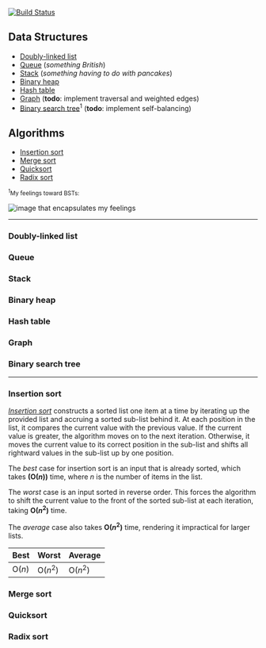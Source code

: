 [![Build Status](https://travis-ci.org/tsnaomi/data-structures.png?branch=master)](https://travis-ci.org/tsnaomi/data-structures)

## Data Structures
- [Doubly-linked list](#doubly-linked-list)
- [Queue](#queue) (*something British*)
- [Stack](#stack) (*something having to do with pancakes*)
- [Binary heap](#binary-heap)
- [Hash table](#hash-table)
- [Graph](#graph) (**todo**: implement traversal and weighted edges)
- [Binary search tree](#binary-search-tree)<sup>1</sup> (**todo**: implement self-balancing)

## Algorithms
- [Insertion sort](#insertion-sort)
- [Merge sort](#merge-sort)
- [Quicksort](#quicksort)
- [Radix sort](#radix-sort)

<sub><sup>1</sup>My feelings toward BSTs:</sub>

![image that encapsulates my feelings](http://tsnaomi.net/images/bst.png)

--------

### Doubly-linked list

<!--
space... O(N)
size... O(1)
contains... O(N) / search
insert... O(1) 
append... O(N)
pop... O(1)
shift... O(N)
remove... O(N)
-->

<!-- ||Insert|Delete|Search|
|---|---|---|---|
|**Average**/**Worst**|O(1)|O(1)|O(*n*)| -->
  
  
### Queue

<!--
space... O(N)
enqueue... O(1)
dequeue... O(1)
peek... O(1)
size... O(1)

-->

<!-- ||Insert|Delete|Search|
|---|---|---|---|
|**Average**/**Worst**|O(1)|O(1)|O(*n*)| -->
  
  
### Stack

<!--
space... O(N)
push... O(1)
pop... O(1)
peek... O(1)
size... O(1)
-->

<!-- ||Insert|Delete|Search|
|---|---|---|---|
|**Average**/**Worst**|O(1)|O(1)|O(*n*)| -->

### Binary heap

<!-- - binary tree (if there are the right number of nodes, odd number)
- complete, except possibly the last level, balanced as possible; every non-terminal node has two children 
- filling in left to right, from the lowest level, so every heap with n nodes has the same shape
- any node is at least as large as its children
- heap property: a node is either >= (max) or <= (min) its children
- space... O(n)
- the height of the heap for n nodes i O(log n)
- find max... O(1)
- insertion... add to the bottom, swap with parent depending on the heap property, worst O(log n), average O(1)
- root deletion... worst O(log n), average O(1) 
- peek o(1) -->


### Hash table

<!-- 
space... O(n)
set... worst O(n), where n is the number of bins
get... worst O(n + m), # number of bins plus number of key-vales pairs

-->

<!-- ||Insert|Delete|Search|
|---|---|---|---|
|**Average**|O(1)|O(1)|O(1)|
|**Worst**|O(*n*)|O(*n*)|O(*n*)| -->

### Graph

<!--
undirect graph implementation, adjacency list

let N = # of nodes (V)
    E = # of edges (E)

space...
add node... O(1)
add edge... O(1)

del node... O(2E) == O(E)
del edge... O(N)

has node... O(N)
adjacent... O(E)  ? (assumes dict lookup is O(1))
neighbors... O(1) ? (assumes dict lookup is O(1))
-->

### Binary search tree

<!-- ||Insert|Delete|Search|
|---|---|---|---|
|**Average**|O(log *n*)|O(log *n*)|O(log *n*)|
|**Worst**|O(*n*)|O(*n*)|O(*n*)| -->

--------

### Insertion sort

[*Insertion sort*](https://en.wikipedia.org/wiki/Insertion_sort) constructs a sorted list one item at a time by iterating up the provided list and accruing a sorted sub-list behind it. At each position in the list, it compares the current value with the previous value. If the current value is greater, the algorithm moves on to the next iteration. Otherwise, it moves the current value to its correct position in the sub-list and shifts all rightward values in the sub-list up by one position.

The *best* case for insertion sort is an input that is already sorted, which takes **(O(*n*))** time, where *n* is the number of items in the list.

The *worst* case is an input sorted in reverse order. This forces the algorithm to shift the current value to the front of the sorted sub-list at each iteration, taking **O(*n*<sup>2</sup>)** time.

The *average* case also takes **O(*n*<sup>2</sup>)** time, rendering it impractical for larger lists.

|Best|Worst|Average|
|---|---|---|
|O(*n*)|O(*n*<sup>2</sup>)|O(*n*<sup>2</sup>)|

### Merge sort

<!-- |Best|Average|Worst|
|---|---|---|
|O(*n* log *n*)|O(*n* log *n*)|O(*n* log *n*)|
 -->

### Quicksort

<!-- |Best|Average|Worst|
|---|---|---|
|O(*n* log *n*)|O(*n* log *n*)|O(*n*<sup>2</sup>)|
 -->

### Radix sort

